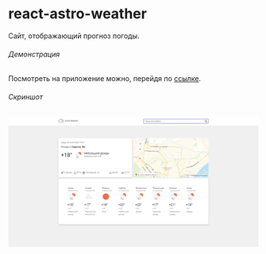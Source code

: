 # react-astro-weather

Сайт, отображающий прогноз погоды.

###### Демонстрация
Посмотреть на приложение можно, перейдя по [ссылке](https://astr0x.github.io/react-astro-weather).

###### Скриншот
![screenshot](https://github.com/AstR0x/astr0x.github.io/blob/master/screenshots/react-astro-weather.png)
